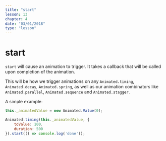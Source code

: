```yaml
---
title: "start"
lesson: 13
chapter: 4
date: "03/01/2018"
type: "lesson"
---
```


# start

`start` will cause an animation to trigger. It takes a callback that will be called upon completion of the animation.

This will be how we trigger animations on any `Animated.timing`, `Animated.decay`, `Animated.spring`, as well as our animation combinators like `Animated.parallel`, `Animated.sequence` and `Animated.stagger`.

A simple example:

```js
this._animatedValue = new Animated.Value(0);

Animated.timing(this._animatedValue, {
	toValue: 100,
	duration: 500
}).start(() => console.log('done'));
```
